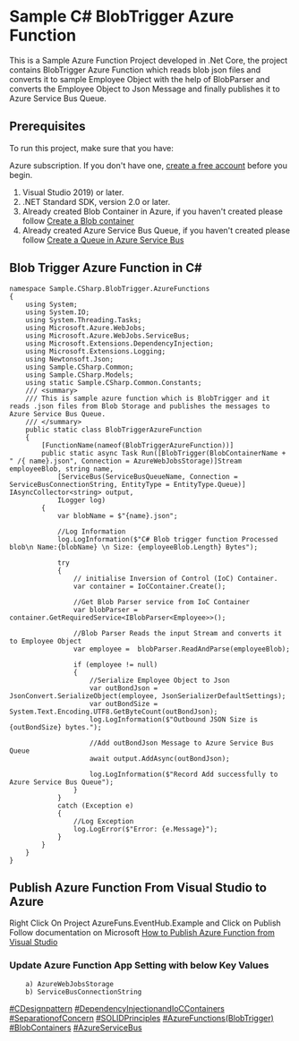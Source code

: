 # Sample C# BlobTrigger Azure Function
 

This is a Sample Azure Function Project developed in .Net Core, the project contains BlobTrigger Azure Function which reads blob json files and converts it to sample Employee Object with the help of BlobParser and converts the Employee Object to Json Message and finally publishes it to Azure Service Bus Queue.

## Prerequisites
To run this project, make sure that you have:

Azure subscription. If you don't have one, [create a free account](https://azure.microsoft.com/en-us/free/) before you begin.

1. Visual Studio 2019) or later.
2. .NET Standard SDK, version 2.0 or later.
3.  Already created Blob Container in Azure, if you haven't created please follow [Create a Blob container](https://docs.microsoft.com/en-us/azure/storage/blobs/storage-quickstart-blobs-portal)
4.  Already created Azure Service Bus Queue, if you haven't created please follow [Create a Queue in Azure Service Bus](https://dzone.com/articles/windows-azure-service-bus-1)

## Blob Trigger Azure Function in C#

```
namespace Sample.CSharp.BlobTrigger.AzureFunctions
{
    using System;
    using System.IO;
    using System.Threading.Tasks;
    using Microsoft.Azure.WebJobs;
    using Microsoft.Azure.WebJobs.ServiceBus;
    using Microsoft.Extensions.DependencyInjection;
    using Microsoft.Extensions.Logging;
    using Newtonsoft.Json;
    using Sample.CSharp.Common;
    using Sample.CSharp.Models;
    using static Sample.CSharp.Common.Constants;
    /// <summary>
    /// This is sample azure function which is BlobTrigger and it reads .json files from Blob Storage and publishes the messages to Azure Service Bus Queue.
    /// </summary>
    public static class BlobTriggerAzureFunction
    {
        [FunctionName(nameof(BlobTriggerAzureFunction))]
        public static async Task Run([BlobTrigger(BlobContainerName + " /{ name}.json", Connection = AzureWebJobsStorage)]Stream employeeBlob, string name,
            [ServiceBus(ServiceBusQueueName, Connection = ServiceBusConnectionString, EntityType = EntityType.Queue)] IAsyncCollector<string> output,
            ILogger log)
        {
            var blobName = $"{name}.json";

            //Log Information
            log.LogInformation($"C# Blob trigger function Processed blob\n Name:{blobName} \n Size: {employeeBlob.Length} Bytes");

            try
            {
                // initialise Inversion of Control (IoC) Container.
                var container = IoCContainer.Create();

                //Get Blob Parser service from IoC Container
                var blobParser = container.GetRequiredService<IBlobParser<Employee>>();

                //Blob Parser Reads the input Stream and converts it to Employee Object
                var employee =  blobParser.ReadAndParse(employeeBlob);

                if (employee != null)
                {
                    //Serialize Employee Object to Json
                    var outBondJson = JsonConvert.SerializeObject(employee, JsonSerializerDefaultSettings);
                    var outBondSize = System.Text.Encoding.UTF8.GetByteCount(outBondJson);
                    log.LogInformation($"Outbound JSON Size is {outBondSize} bytes.");

                    //Add outBondJson Message to Azure Service Bus Queue
                    await output.AddAsync(outBondJson);

                    log.LogInformation($"Record Add successfully to Azure Service Bus Queue");
                }
            }
            catch (Exception e)
            {
                //Log Exception
                log.LogError($"Error: {e.Message}");
            }
        }
    }
}

```

## Publish Azure Function From Visual Studio to Azure

Right Click On Project AzureFuns.EventHub.Example and Click on Publish Follow documentation on Microsoft [How to Publish Azure Function from Visual Studio](https://tutorials.visualstudio.com/first-azure-function/publish)

### Update Azure Function App Setting with below Key Values
        a) AzureWebJobsStorage
        b) ServiceBusConnectionString
        


[#CDesignpattern](#CDesignpattern)
[#DependencyInjectionandIoCContainers](#DependencyInjectionandIoCContainers)
[#SeparationofConcern](#SeparationofConcern)
[#SOLIDPrinciples](#SOLIDPrinciples)
[#AzureFunctions(BlobTrigger)](#AzureFunctions(BlobTrigger))
[#BlobContainers](#BlobContainers)
[#AzureServiceBus](#AzureServiceBus)
